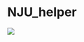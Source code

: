 # NJU_helper
![](http://mmbiz.qpic.cn/mmbiz_png/epIRRpFFzv7BxxH71CwKAc4lqcibJRctEmNolNcwoicE7x5FmTicRM7CM8eeFKiadFzmrTOwzcAIkB2DmNUScTtflA/640?wx_fmt=png&tp=webp&wxfrom=5&wx_lazy=1)

